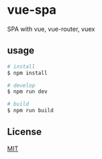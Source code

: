 # vue-spa
SPA with vue, vue-router, vuex

## usage

```bash
# install
$ npm install

# develop
$ npm run dev

# build
$ npm run build
```

## License

[MIT](https://github.com/lianruhe/vue-spa/blob/master/LICENSE)
